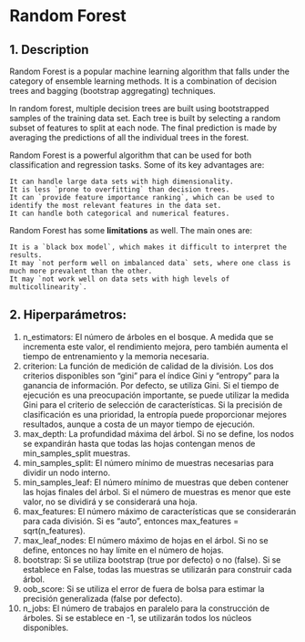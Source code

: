 # Random Forest

## 1. Description

Random Forest is a popular machine learning algorithm that falls under the category of ensemble learning methods. It is a combination of decision trees and bagging (bootstrap aggregating) techniques.

In random forest, multiple decision trees are built using bootstrapped samples of the training data set. Each tree is built by selecting a random subset of features to split at each node. The final prediction is made by averaging the predictions of all the individual trees in the forest.

Random Forest is a powerful algorithm that can be used for both classification and regression tasks. Some of its key advantages are:

    It can handle large data sets with high dimensionality.
    It is less `prone to overfitting` than decision trees.
    It can `provide feature importance ranking`, which can be used to identify the most relevant features in the data set.
    It can handle both categorical and numerical features.

Random Forest has some <b>limitations</b> as well. The main ones are:

    It is a `black box model`, which makes it difficult to interpret the results.
    It may `not perform well on imbalanced data` sets, where one class is much more prevalent than the other.
    It may `not work well on data sets with high levels of multicollinearity`.

## 2. Hiperparámetros:
    
1. n_estimators: El número de árboles en el bosque. A medida que se incrementa este valor, el rendimiento mejora, pero también aumenta el tiempo de entrenamiento y la memoria necesaria.
2. criterion: La función de medición de calidad de la división. Los dos criterios disponibles son “gini” para el índice Gini y “entropy” para la ganancia de información. Por defecto, se utiliza Gini.  Si el tiempo de ejecución es una preocupación importante, se puede utilizar la medida Gini para el criterio de selección de características. Si la precisión de clasificación es una prioridad, la entropía puede proporcionar mejores resultados, aunque a costa de un mayor tiempo de ejecución.
3. max_depth: La profundidad máxima del árbol. Si no se define, los nodos se expandirán hasta que todas las hojas contengan menos de min_samples_split muestras.
4. min_samples_split: El número mínimo de muestras necesarias para dividir un nodo interno.
5. min_samples_leaf: El número mínimo de muestras que deben contener las hojas finales del árbol. Si el número de muestras es menor que este valor, no se dividirá y se considerará una hoja.
6. max_features: El número máximo de características que se considerarán para cada división. Si es “auto”, entonces max_features = sqrt(n_features).
7. max_leaf_nodes: El número máximo de hojas en el árbol. Si no se define, entonces no hay límite en el número de hojas.
8. bootstrap: Si se utiliza bootstrap (true por defecto) o no (false). Si se establece en False, todas las muestras se utilizarán para construir cada árbol.
9. oob_score: Si se utiliza el error de fuera de bolsa para estimar la precisión generalizada (false por defecto).
10. n_jobs: El número de trabajos en paralelo para la construcción de árboles. Si se establece en -1, se utilizarán todos los núcleos disponibles.

